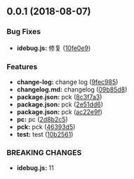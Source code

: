 <a name="0.0.1"></a>
## 0.0.1 (2018-08-07)


### Bug Fixes

* **idebug.js:** 修复 ([10fe0e9](https://github.com/Zilean/idebug/commit/10fe0e9))


### Features

* **change-log:** change log ([9fec985](https://github.com/Zilean/idebug/commit/9fec985))
* **changelog.md:** changelog ([09b85d8](https://github.com/Zilean/idebug/commit/09b85d8))
* **package.json:** pck ([8c3f7a3](https://github.com/Zilean/idebug/commit/8c3f7a3))
* **package.json:** pck ([2e51dd6](https://github.com/Zilean/idebug/commit/2e51dd6))
* **package.json:** pck ([ac22e9f](https://github.com/Zilean/idebug/commit/ac22e9f))
* **pc:** pc ([2d8b2c5](https://github.com/Zilean/idebug/commit/2d8b2c5))
* **pck:** pck ([46393d5](https://github.com/Zilean/idebug/commit/46393d5))
* **test:** test ([10b2561](https://github.com/Zilean/idebug/commit/10b2561))


### BREAKING CHANGES

* **idebug.js:** 11



